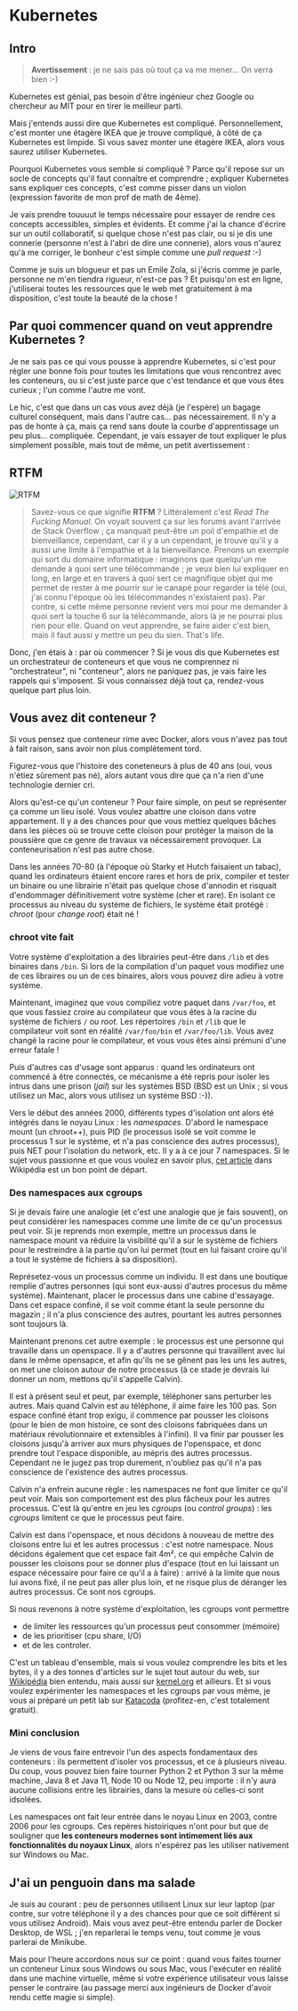 # Kubernetes

## Intro

> **Avertissement** : je ne sais pas où tout ça va me mener... On verra bien :-)

Kubernetes est génial, pas besoin d'être ingénieur chez Google ou chercheur au MIT pour en tirer le meilleur parti.

Mais j'entends aussi dire que Kubernetes est compliqué. Personnellement, c'est monter une étagère IKEA que je trouve compliqué, à côté de ça Kubernetes est limpide. Si vous savez monter une étagère IKEA, alors vous saurez utiliser Kubernetes.

Pourquoi Kubernetes vous semble si compliqué ? Parce qu'il repose sur un socle de concepts qu'il faut connaître et comprendre ; expliquer Kubernetes sans expliquer ces concepts, c'est comme pisser dans un violon (expression favorite de mon prof de math de 4ème).

Je vais prendre touuuut le temps nécessaire pour essayer de rendre ces concepts accessibles, simples et évidents. Et comme j'ai la chance d'écrire sur un outil collaboratif, si quelque chose n'est pas clair, ou si je dis une connerie (personne n'est à l'abri de dire une connerie), alors vous n'aurez qu'à me corriger, le bonheur c'est simple comme une *pull request* :-)

Comme je suis un blogueur et pas un Emile Zola, si j'écris comme je parle, personne ne m'en tiendra rigueur, n'est-ce pas ? Et puisqu'on est en ligne, j'utiliserai toutes les ressources que le web met gratuitement à ma disposition, c'est toute la beauté de la chose !

## Par quoi commencer quand on veut apprendre Kubernetes ?

Je ne sais pas ce qui vous pousse à apprendre Kubernetes, si c'est pour régler une bonne fois pour toutes les limitations que vous rencontrez avec les conteneurs, ou si c'est juste parce que c'est tendance et que vous êtes curieux ; l'un comme l'autre me vont.

Le hic, c'est que dans un cas vous avez déjà (je l'espère) un bagage culturel conséquent, mais dans l'autre cas... pas nécessairement. Il n'y a pas de honte à ça, mais ça rend sans doute la courbe d'apprentissage un peu plus... compliquée. Cependant, je vais essayer de tout expliquer le plus simplement possible, mais tout de même, un petit avertissement :

## RTFM

![RTFM](https://live.staticflickr.com/167/419976117_79fe0b10af_z.jpg)

> Savez-vous ce que signifie **RTFM** ? Littéralement c'est *Read The Fucking Manual*. On voyait souvent ça sur les forums avant l'arrivée de Stack Overflow ; ça manquait peut-être un poil d'empathie et de bienveillance, cependant, car il y a un cependant, je trouve qu'il y a aussi une limite à l'empathie et à la bienveillance.
> Prenons un exemple qui sort du domaine informatique : imaginons que quelqu'un me demande à quoi sert une télécommande ; je veux bien lui expliquer en long, en large et en travers à quoi sert ce magnifique objet qui me permet de rester à me pourrir sur le canapé pour regarder la télé (oui, j'ai connu l'époque où les télécommandes n'existaient pas). Par contre, si cette même personne revient vers moi pour me demander à quoi sert la touche 6 sur la télécommande, alors là je ne pourrai plus rien pour elle. Quand on veut apprendre, se faire aider c'est bien, mais il faut aussi y mettre un peu du sien. That's life.

Donc, j'en étais à : par où commencer ? Si je vous dis que Kubernetes est un orchestrateur de conteneurs et que vous ne comprennez ni "orchestrateur", ni "conteneur", alors ne paniquez pas, je vais faire les rappels qui s'imposent. Si vous connaissez déjà tout ça, rendez-vous quelque part plus loin.

## Vous avez dit conteneur ?

Si vous pensez que conteneur rime avec Docker, alors vous n'avez pas tout à fait raison, sans avoir non plus complètement tord.

Figurez-vous que l'histoire des coneteneurs à plus de 40 ans (oui, vous n'étiez sûrement pas né), alors autant vous dire que ça n'a rien d'une technologie dernier cri.

Alors qu'est-ce qu'un conteneur ? Pour faire simple, on peut se représenter ça comme un lieu isolé. Vous voulez abattre une cloison dans votre appartement. Il y a des chances pour que vous mettiez quelques bâches dans les pièces où se trouve cette cloison pour protéger la maison de la poussière que ce genre de travaux va nécessairement provoquer. La conteneurisation n'est pas autre chose.

Dans les années 70-80 (à l'époque où Starky et Hutch faisaient un tabac), quand les ordinateurs étaient encore rares et hors de prix, compiler et tester un binaire ou une librairie n'était pas quelque chose d'annodin et risquait d'endommager définitivement votre système (cher et rare). En isolant ce processus au niveau du système de fichiers, le système était protégé : *chroot* (pour *change root*) était né !

### chroot vite fait

Votre système d'exploitation a des librairies peut-être dans `/lib` et des binaires dans `/bin`. Si lors de la compilation d'un paquet vous modifiez une de ces libraires ou un de ces binaires, alors vous pouvez dire adieu à votre système.

Maintenant, imaginez que vous compiliez votre paquet dans `/var/foo`, et que vous fassiez croire au compilateur que vous êtes à la racine du système de fichiers `/` ou *root*. Les répertoires `/bin` et `/lib` que le compilateur voit sont en réalité `/var/foo/bin` et `/var/foo/lib`. Vous avez changé la racine pour le compilateur, et vous vous êtes ainsi prémuni d'une erreur fatale !

Puis d'autres cas d'usage sont apparus : quand les ordinateurs ont commencé à être connectés, ce mécanisme a été repris pour isoler les intrus dans une prison (*jail*) sur les systèmes BSD (BSD est un Unix ; si vous utilisez un Mac, alors vous utilisez un système BSD :-)).

Vers le début des années 2000, différents types d'isolation ont alors été intégrés dans le noyau Linux : les *namespaces*. D'abord le namespace mount (un chroot++), puis PID (le processus isolé se voit comme le processus 1 sur le système, et n'a pas conscience des autres processus), puis NET pour l'isolation du network, etc. Il y a à ce jour 7 namespaces. Si le sujet vous passionne et que vous voulez en savoir plus, [cet article](https://en.wikipedia.org/wiki/Linux_namespaces) dans Wikipédia est un bon point de départ.

### Des namespaces aux cgroups

Si je devais faire une analogie (et c'est une analogie que je fais souvent), on peut considérer les namespaces comme une limite de ce qu'un processus peut voir. Si je reprends mon exemple, mettre un processus dans le namespace mount va réduire la visibilité qu'il a sur le système de fichiers pour le restreindre à la partie qu'on lui permet (tout en lui faisant croire qu'il a tout le système de fichiers à sa disposition).

Représetez-vous un processus comme un individu. Il est dans une boutique remplie d'autres personnes (qui sont eux-aussi d'autres procesus du même système). Maintenant, placer le processus dans une cabine d'essayage. Dans cet espace confiné, il se voit comme étant la seule personne du magazin ; il n'a plus conscience des autres, pourtant les autres personnes sont toujours là.

Maintenant prenons cet autre exemple : le processus est une personne qui travaille dans un openspace. Il y a d'autres personne qui travaillent avec lui dans le même opensapce, et afin qu'ils ne se gênent pas les uns les autres, on met une cloison autour de notre processus (à ce stade je devrais lui donner un nom, mettons qu'il s'appelle Calvin).

Il est à présent seul et peut, par exemple, téléphoner sans perturber les autres. Mais quand Calvin est au téléphone, il aime faire les 100 pas. Son espace confiné étant trop exigu, il commence par pousser les cloisons (pour le bien de mon histoire, ce sont des cloisons fabriquées dans un matériaux révolutionnaire et extensibles à l'infini). Il va finir par pousser les cloisons jusqu'à arriver aux murs physiques de l'openspace, et donc prendre tout l'espace disponible, au mépris des autres processus. Cependant ne le jugez pas trop durement, n'oubliez pas qu'il n'a pas conscience de l'existence des autres processus.

Calvin n'a enfrein aucune règle : les namespaces ne font que limiter ce qu'il peut voir. Mais son comportement est des plus fâcheux pour les autres processus. C'est là qu'entre en jeu les *cgroups* (ou *control groups*) : les *cgroups* limitent ce que le processus peut faire.

Calvin est dans l'openspace, et nous décidons à nouveau de mettre des cloisons entre lui et les autres processus : c'est notre namespace. Nous décidons également que cet espace fait 4m², ce qui empêche Calvin de pousser les cloisons pour se donner plus d'espace (tout en lui laissant un espace nécessaire pour faire ce qu'il a à faire) : arrivé à la limite que nous lui avons fixé, il ne peut pas aller plus loin, et ne risque plus de déranger les autres processus. Ce sont nos cgroups.

Si nous revenons à notre système d'exploitation, les cgroups vont permettre 
- de limiter les ressources qu'un processus peut consommer (mémoire)
- de les prioritiser (cpu share, I/O)
- et de les controler.

C'est un tableau d'ensemble, mais si vous voulez comprendre les bits et les bytes, il y a des tonnes d'articles sur le sujet tout autour du web, sur [Wiikipédia](https://fr.wikipedia.org/wiki/Cgroups) bien entendu, mais aussi sur [kernel.org](https://www.kernel.org/doc/Documentation/cgroup-v1/cgroups.txt) et ailleurs. Et si vous voulez expérimenter les namespaces et les cgroups par vous même, je vous ai préparé un petit lab sur [Katacoda](https://katacoda.com/saphoooo/scenarios/namespaces-et-cgroups) (profitez-en, c'est totalement gratuit).

### Mini conclusion

Je viens de vous faire entrevoir l'un des aspects fondamentaux des conteneurs : ils permettent d'isoler vos processus, et ce à plusieurs niveau. Du coup, vous pouvez bien faire tourner Python 2 et Python 3 sur la même machine, Java 8 et Java 11, Node 10 ou Node 12, peu importe : il n'y aura aucune collisions entre les librairies, dans la mesure où celles-ci sont idsolées.

Les namespaces ont fait leur entrée dans le noyau Linux en 2003, contre 2006 pour les cgroups. Ces repères histoiriques n'ont pour but que de souligner que **les conteneurs modernes sont intimement liés aux fonctionnalités du noyaux Linux**, alors n'espérez pas les utiliser nativement sur Windows ou Mac.

## J'ai un penguoin dans ma salade

Je suis au courant : peu de personnes utilisent Linux sur leur laptop (par contre, sur votre téléphone il y a des chances pour que ce soit différent si vous utilisez Android). Mais vous avez peut-être entendu parler de Docker Desktop, de WSL ; j'en reparlerai le temps venu, tout comme je vous parlerai de Minikube.

Mais pour l'heure accordons nous sur ce point : quand vous faites tourner un conteneur Linux sous Windows ou sous Mac, vous l'exécuter en réalité dans une machine virtuelle, même si votre expérience utilisateur vous laisse penser le contraire (au passage merci aux ingénieurs de Docker d'avoir rendu cette magie si simple).